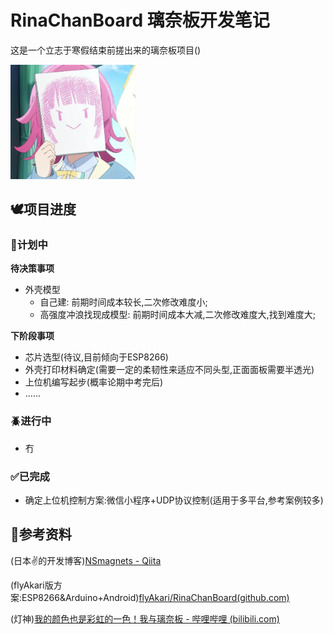 # RinaChanBoard 璃奈板开发笔记
这是一个立志于寒假结束前搓出来的璃奈板项目()

<img src="./assets/1.jpg" width="200px" />

## 🕊️项目进度

### 📝计划中

**待决策事项**

- 外壳模型
    - 自己建: 前期时间成本较长,二次修改难度小;
    - 高强度冲浪找现成模型: 前期时间成本大减,二次修改难度大,找到难度大;

**下阶段事项**

- 芯片选型(待议,目前倾向于ESP8266)
- 外壳打印材料确定(需要一定的柔韧性来适应不同头型,正面面板需要半透光)
- 上位机编写起步(概率论期中考完后)
- ......

### 🪲进行中

- 冇

### ✅已完成

- 确定上位机控制方案:微信小程序+UDP协议控制(适用于多平台,参考案例较多)

## 📓参考资料

(日本✌的开发博客)[NSmagnets - Qiita](https://qiita.com/NSmagnets)

(flyAkari版方案:ESP8266&Arduino+Android)[flyAkari/RinaChanBoard(github.com)](https://github.com/flyAkari/RinaChanBoard/tree/main)

(灯神)[我的颜色也是彩虹的一色！我与璃奈板 - 哔哩哔哩 (bilibili.com)](https://www.bilibili.com/read/cv9616845/)
